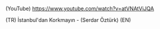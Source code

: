 (YouTube) https://www.youtube.com/watch?v=atVNAtViJQA

(TR) İstanbul'dan Korkmayın - (Serdar Öztürk)
(EN)
